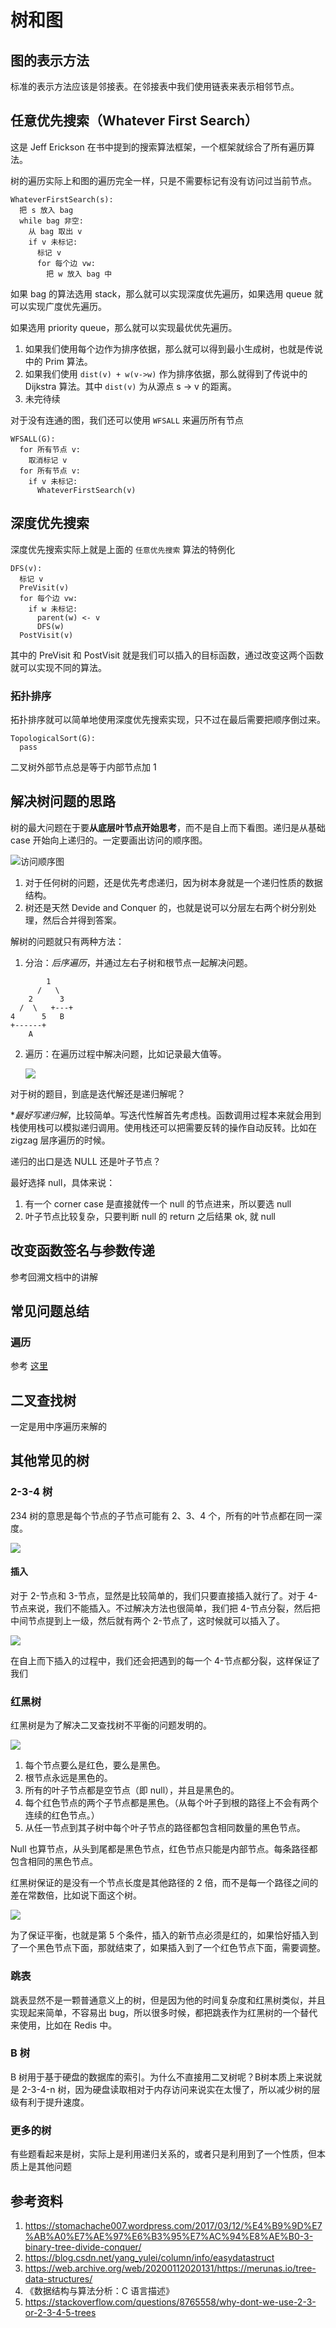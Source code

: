 # 树和图

<!--
ID: d37ebf16-dec5-4f4a-890a-49e3719df64b
Status: draft
Date: 2019-10-23T00:00:00
Modified: 2020-07-29T23:37:30
wp_id: 1689
-->

## 图的表示方法

标准的表示方法应该是邻接表。在邻接表中我们使用链表来表示相邻节点。

## 任意优先搜索（Whatever First Search）

这是 Jeff Erickson 在书中提到的搜索算法框架，一个框架就综合了所有遍历算法。

树的遍历实际上和图的遍历完全一样，只是不需要标记有没有访问过当前节点。

```
WhateverFirstSearch(s):
  把 s 放入 bag
  while bag 非空:
    从 bag 取出 v
    if v 未标记:
      标记 v
      for 每个边 vw:
        把 w 放入 bag 中
```

如果 bag 的算法选用 stack，那么就可以实现深度优先遍历，如果选用 queue 就可以实现广度优先遍历。

如果选用 priority queue，那么就可以实现最优优先遍历。

1. 如果我们使用每个边作为排序依据，那么就可以得到最小生成树，也就是传说中的 Prim 算法。
2. 如果我们使用 `dist(v) + w(v->w)` 作为排序依据，那么就得到了传说中的 Dijkstra 算法。其中 `dist(v)` 为从源点 s -> v 的距离。
3. 未完待续

对于没有连通的图，我们还可以使用 `WFSALL` 来遍历所有节点

```
WFSALL(G):
  for 所有节点 v:
    取消标记 v
  for 所有节点 v:
    if v 未标记:
      WhateverFirstSearch(v)
```

## 深度优先搜索

深度优先搜索实际上就是上面的 `任意优先搜索` 算法的特例化

```
DFS(v):
  标记 v
  PreVisit(v)
  for 每个边 vw:
    if w 未标记:
      parent(w) <- v
      DFS(w)
  PostVisit(v)
```

其中的 PreVisit 和 PostVisit 就是我们可以插入的目标函数，通过改变这两个函数就可以实现不同的算法。

### 拓扑排序

拓扑排序就可以简单地使用深度优先搜索实现，只不过在最后需要把顺序倒过来。

```
TopologicalSort(G):
  pass
```

二叉树外部节点总是等于内部节点加 1

## 解决树问题的思路

树的最大问题在于要**从底层叶节点开始思考**，而不是自上而下看图。递归是从基础 case 开始向上递归的。一定要画出访问的顺序图。

![访问顺序图](https://tva1.sinaimg.cn/large/00831rSTly1gd199vou2dj309j0jrgmn.jpg)

1. 对于任何树的问题，还是优先考虑递归，因为树本身就是一个递归性质的数据结构。
2. 树还是天然 Devide and Conquer 的，也就是说可以分层左右两个树分别处理，然后合并得到答案。

解树的问题就只有两种方法：

1. 分治：*后序遍历*，并通过左右子树和根节点一起解决问题。


```
        1
      /   \
    2      3
  /  \   +---+
4      5   B
+------+
    A
```

2. 遍历：在遍历过程中解决问题，比如记录最大值等。

    ![](https://tva1.sinaimg.cn/large/00831rSTly1gd19anooewj308c04stad.jpg)

对于树的题目，到底是迭代解还是递归解呢？

**最好写递归解*，比较简单。写迭代性解首先考虑栈。函数调用过程本来就会用到栈使用栈可以模拟递归调用。使用栈还可以把需要反转的操作自动反转。比如在 zigzag 层序遍历的时候。

递归的出口是选 NULL 还是叶子节点？

最好选择 null，具体来说：

1. 有一个 corner case 是直接就传一个 null 的节点进来，所以要选 null
2. 叶子节点比较复杂，只要判断 null 的 return 之后结果 ok, 就 null

## 改变函数签名与参数传递

参考回溯文档中的讲解

## 常见问题总结

### 遍历

参考 [这里](../solutions/tree.md)

## 二叉查找树

一定是用中序遍历来解的

## 其他常见的树

### 2-3-4 树

234 树的意思是每个节点的子节点可能有 2、3、4 个，所有的叶节点都在同一深度。

![](images/2-3-4-tree.png)

#### 插入

对于 2-节点和 3-节点，显然是比较简单的，我们只要直接插入就行了。对于 4-节点来说，我们不能插入。不过解决方法也很简单，我们把 4-节点分裂，然后把中间节点提到上一级，然后就有两个 2-节点了，这时候就可以插入了。

![](images/4-node-insertion.png)

在自上而下插入的过程中，我们还会把遇到的每一个 4-节点都分裂，这样保证了我们

### 红黑树

红黑树是为了解决二叉查找树不平衡的问题发明的。

![](images/red-black-tree.jpg)

1. 每个节点要么是红色，要么是黑色。
2. 根节点永远是黑色的。
3. 所有的叶子节点都是空节点（即 null），并且是黑色的。
4. 每个红色节点的两个子节点都是黑色。（从每个叶子到根的路径上不会有两个连续的红色节点。）
5. 从任一节点到其子树中每个叶子节点的路径都包含相同数量的黑色节点。

Null 也算节点，从头到尾都是黑色节点，红色节点只能是内部节点。每条路径都包含相同的黑色节点。

红黑树保证的是没有一个节点长度是其他路径的 2 倍，而不是每一个路径之间的差在常数倍，比如说下面这个树。

![](images/red-black-tree-2.webp)

为了保证平衡，也就是第 5 个条件，插入的新节点必须是红的，如果恰好插入到了一个黑色节点下面，那就结束了，如果插入到了一个红色节点下面，需要调整。

### 跳表

跳表显然不是一颗普通意义上的树，但是因为他的时间复杂度和红黑树类似，并且实现起来简单，不容易出 bug，所以很多时候，都把跳表作为红黑树的一个替代来使用，比如在 Redis 中。

### B 树

B 树用于基于硬盘的数据库的索引。为什么不直接用二叉树呢？B树本质上来说就是 2-3-4-n 树，因为硬盘读取相对于内存访问来说实在太慢了，所以减少树的层级有利于提升速度。

### 更多的树

有些题看起来是树，实际上是利用递归关系的，或者只是利用到了一个性质，但本质上是其他问题

## 参考资料

1. https://stomachache007.wordpress.com/2017/03/12/%E4%B9%9D%E7%AB%A0%E7%AE%97%E6%B3%95%E7%AC%94%E8%AE%B0-3-binary-tree-divide-conquer/
2. https://blog.csdn.net/yang_yulei/column/info/easydatastruct
3. https://web.archive.org/web/20200112020131/https://merunas.io/tree-data-structures/
4. 《数据结构与算法分析：C 语言描述》
5. https://stackoverflow.com/questions/8765558/why-dont-we-use-2-3-or-2-3-4-5-trees